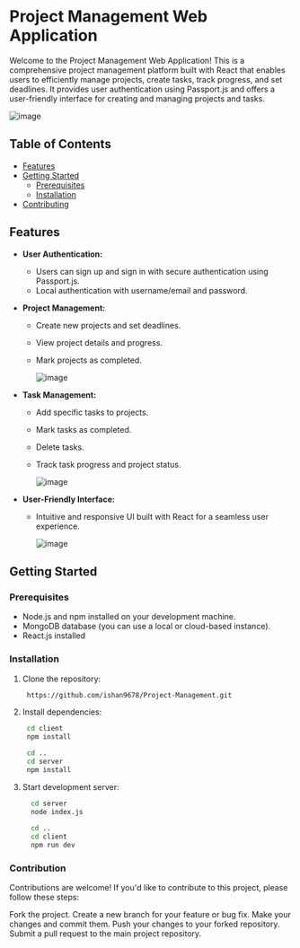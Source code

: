 # Project Management Web Application

Welcome to the Project Management Web Application! This is a comprehensive project management platform built with React that enables users to efficiently manage projects, create tasks, track progress, and set deadlines. It provides user authentication using Passport.js and offers a user-friendly interface for creating and managing projects and tasks.

![image](https://github.com/ishan9678/Project-Management/assets/96326613/734a3f19-b6d0-4cfe-9ab7-bacc20fae07f)

## Table of Contents
- [Features](#features)
- [Getting Started](#getting-started)
  - [Prerequisites](#prerequisites)
  - [Installation](#installation)
- [Contributing](#contributing)

## Features

- **User Authentication:**
  - Users can sign up and sign in with secure authentication using Passport.js.
  - Local authentication with username/email and password.

- **Project Management:**
  - Create new projects and set deadlines.
  - View project details and progress.
  - Mark projects as completed.
 
    ![image](https://github.com/ishan9678/Project-Management/assets/96326613/2bef1aaf-bafa-4ff6-b300-3e503c55dfe7)

- **Task Management:**
  - Add specific tasks to projects.
  - Mark tasks as completed.
  - Delete tasks.
  - Track task progress and project status.
 
    ![image](https://github.com/ishan9678/Project-Management/assets/96326613/eb0045ac-9a3c-4b91-a452-351c9f99d6f9)


- **User-Friendly Interface:**
  - Intuitive and responsive UI built with React for a seamless user experience.
 
    ![image](https://github.com/ishan9678/Project-Management/assets/96326613/b3470c93-35a4-4b95-9e2c-4ffb33f64a0d)


## Getting Started

### Prerequisites

- Node.js and npm installed on your development machine.
- MongoDB database (you can use a local or cloud-based instance).
- React.js installed 

### Installation

1. Clone the repository:

   ```sh
    https://github.com/ishan9678/Project-Management.git

2. Install dependencies:

   ```sh
    cd client
    npm install
   
    cd ..
    cd server
    npm install

3. Start development server:

    ```sh
      cd server
      node index.js
      
      cd ..
      cd client
      npm run dev

### Contribution

Contributions are welcome! If you'd like to contribute to this project, please follow these steps:

Fork the project.
Create a new branch for your feature or bug fix.
Make your changes and commit them.
Push your changes to your forked repository.
Submit a pull request to the main project repository.



